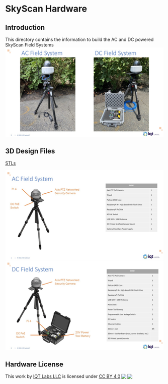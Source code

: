 # SkyScan Hardware
## Introduction
This directory contains the information to build the AC and DC powered SkyScan Field Systems
![hardware](../media/hardware1.jpg)

## 3D Design Files

[STLs](STL)

![CAD1](../media/CAD1.jpg)
![CAD2](../media/CAD2.jpg)

## Hardware License

<p xmlns:dct="http://purl.org/dc/terms/" xmlns:cc="http://creativecommons.org/ns#" class="license-text">This work by <a rel="cc:attributionURL dct:creator" property="cc:attributionName" href="https://www.iqt.org/labs/">IQT Labs LLC</a> is licensed under <a rel="license" href="https://creativecommons.org/licenses/by/4.0">CC BY 4.0<img style="height:22px!important;margin-left:3px;vertical-align:text-bottom;" src="https://mirrors.creativecommons.org/presskit/icons/cc.svg?ref=chooser-v1" /><img style="height:22px!important;margin-left:3px;vertical-align:text-bottom;" src="https://mirrors.creativecommons.org/presskit/icons/by.svg?ref=chooser-v1" /></a></p>